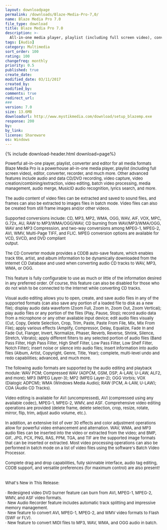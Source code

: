 ```yaml
---
layout: downloadpage
permalink: /downloads/Blaze-Media-Pro-7,0/
name: Blaze Media Pro 7.0
file_type: download
title: Blaze Media Pro 7.0
description: >-
  All-in-one media player, playlist (including full screen video), converter, editor, recorder, and much more
tags: [Audio]
category: Multimedia
sort_order: 100
rating: 100
changefreq: monthly
priority: 0.5
published: true
create_date: 
modified_date: 03/11/2017
created_by: 
modified_by: 
comments: true
redirect_url: 
### 
version: 7.0
size: 13.6MB
downloadurl: http://www.mystikmedia.com/download/setup_blazemp.exe
response: 200
by: 
by_link: 
license: Shareware 
os: Windows
---
```


{% include download-header.html download=page%}

<p style="fix-download-text !important">
<p><font size="2">Powerful all-in-one player, playlist, converter and editor for all media formats Blaze Media Pro is a powerhouse all-in-one media player, playlist (including full screen video), editor, converter, recorder, and much more. Other advanced features include audio and data CD/DVD recording, video capture, video creation/combining/extraction, video editing, batch video processing, media management, audio merge, MusicID audio recognition, lyrics search, and more. <br />
<br />
The audio content of video files can be extracted and saved to sound files, and frames can also be extracted to images files in batch mode. Video files can also be created from still frame images and/or other videos. <br />
<br />
Supported conversions include: CD, MP3, MP2, WMA, OGG, WAV, AIF, VOX, MPC, G.72x, AU, RAW to MP3/WMA/OGG/WAV; CD burning from WAV/MP3/WMA/OGG, WAV and MP3 Compression, and two-way conversions among MPEG-1, MPEG-2, AVI, WMV, Multi-Page TIFF, and FLIC. MPEG conversion options are available for VCD, SVCD, and DVD compliant <br />
output. <br />
<br />
The CD Converter module provides a CDDB auto-save feature, which enables track title, artist, and album information to be dynamically downloaded from the Internet CD Database and used when converting audio CD tracks to WAV, MP3, WMA, or OGG. <br />
<br />
This feature is fully configurable to use as much or little of the information desired in any preferred order. Of course, this feature can also be disabled for those who do not wish to be connected to the Internet while converting CD tracks. <br />
<br />
Visual audio editing allows you to open, create, and save audio files in any of the supported formats (can also save any portion of a loaded file to disk as a new file); display audio data waveform (Zoom Full, Zoom In, Zoom Out, Zoom Vertical); play audio files or any portion of the files (Play, Pause, Stop); record audio data from a microphone or any other available input device; edit audio files visually (Cut, Copy, Delete Selection, Crop, Trim, Paste, Paste From File, Mix, Mix From File); apply various effects (Amplify, Compressor, Delay, Equalize, Fade In and Fade Out, Flanger, Invert, Normalize, Phaser, Reverb, Reverse, Shrink, Silence, Stretch, Vibrato); apply different filters to any selected portion of audio files (Band Pass Filter, High Pass Filter, High Shelf Filter, Low Pass Filter, Low Shelf Filter, Notch Filter); insert noise or silence into audio files; Insert information into audio files (Album, Artist, Copyright, Genre, Title, Year); complete, multi-level undo and redo capabilities; advanced, and much more. <br />
<br />
The following audio formats are supported by the audio editing and playback module: WAV PCM; Compressed WAV (ADPCM, GSM, DSP, A-LAW, U-LAW, ALF2, and more); MP3 (MPEG Layer-3); MP2 (MPEG Layer-2); OGG Vorbis; VOX (Dialogic ADPCM); WMA (Windows Media Audio); RAW (PCM, A-LAW, U-LAW); CDA (Audio CD Tracks). <br />
<br />
Video editing is available for AVI (uncompressed), AVI (compressed using any available codec), MPEG-1, MPEG-2, WMV, and ASF. Comprehensive video editing operations are provided (delete frame, delete selection, crop, resize, rotate, mirror, flip, trim, adjust audio volume, etc.). <br />
<br />
In addition, an extensive list of over 30 effects and color adjustment operations allow for powerful video enhancement and alternation. WAV, WMA, and MP3 audio files can be inserted into the video or extracted from the video; and BMP, GIF, JPG, PCX, PNG, RAS, PPM, TGA, and TIF are the supported image formats that can be inserted or extracted. Most video processing operations can also be performed in batch mode on a list of video files using the software's Batch Video Processor. <br />
<br />
Complete drag and drop capabilities, fully skinnable interface, audio tag editing, CDDB support, and versatile preferences (for maximum control) are also present! <br />
<br />
<br />
What's New in This Release: <br />
<br />
· Redesigned video DVD burner feature can burn from AVI, MPEG-1, MPEG-2, WMV, and ASF video formats. <br />
· New Audio Recorder feature includes automatic track splitting and impressive memory management. <br />
· New feature to convert AVI, MPEG-1, MPEG-2, and WMV video formats to Flash (SWF or FLV). <br />
· New feature to convert MIDI files to MP3, WAV, WMA, and OGG audio in batch.</font></p></p>
